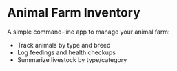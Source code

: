 # Animal Farm Inventory

A simple command-line app to manage your animal farm:
- Track animals by type and breed
- Log feedings and health checkups
- Summarize livestock by type/category